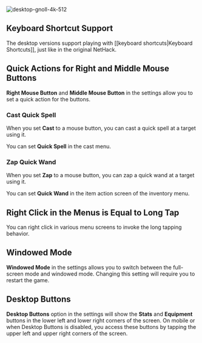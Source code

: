 ![desktop-gnoll-4k-512](https://github.com/user-attachments/assets/da20e95a-698b-4bb8-a2ff-6d8aeba7d432)

## Keyboard Shortcut Support

The desktop versions support playing with [[keyboard shortcuts|Keyboard Shortcuts]], just like in the original NetHack.


## Quick Actions for Right and Middle Mouse Buttons

**Right Mouse Button** and **Middle Mouse Button** in the settings allow you to set a quick action for the buttons.

### Cast Quick Spell

When you set **Cast** to a mouse button, you can cast a quick spell at a target using it.

You can set **Quick Spell** in the cast menu.

### Zap Quick Wand

When you set **Zap** to a mouse button, you can zap a quick wand at a target using it.

You can set **Quick Wand** in the item action screen of the inventory menu.


## Right Click in the Menus is Equal to Long Tap

You can right click in various menu screens to invoke the long tapping behavior.


## Windowed Mode

**Windowed Mode** in the settings allows you to switch between the full-screen mode and windowed mode. Changing this setting will require you to restart the game.


## Desktop Buttons

**Desktop Buttons** option in the settings will show the **Stats** and **Equipment** buttons in the lower left and lower right corners of the screen. On mobile or when Desktop Buttons is disabled, you access these buttons by tapping the upper left and upper right corners of the screen.